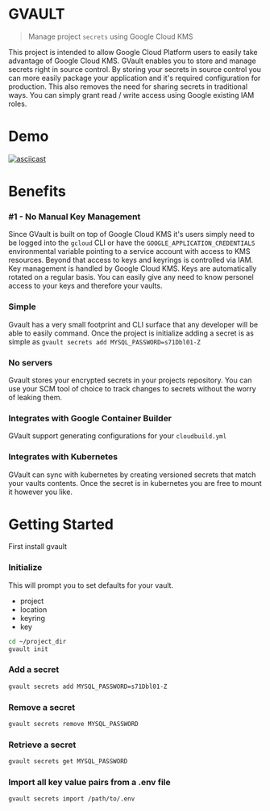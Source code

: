 GVAULT
===
> Manage project `secrets` using Google Cloud KMS

This project is intended to allow Google Cloud Platform users to easily take advantage of Google Cloud KMS.
GVault enables you to store and manage secrets right in source control. By storing your secrets in source control
you can more easily package your application and it's required configuration for production. This also removes
the need for sharing secrets in traditional ways. You can simply grant read / write access using Google existing IAM roles.

# Demo
[![asciicast](https://asciinema.org/a/nLFlLdfMDEnv0AYqGkWcepK0w.png)](https://asciinema.org/a/nLFlLdfMDEnv0AYqGkWcepK0w)

# Benefits

### #1 - No Manual Key Management
Since GVault is built on top of Google Cloud KMS it's users simply need to be logged into the `gcloud` CLI
or have the `GOOGLE_APPLICATION_CREDENTIALS` environmental variable pointing to a service account with access to KMS resources.
Beyond that access to keys and keyrings is controlled via IAM. Key management is handled by Google Cloud KMS.
Keys are automatically rotated on a regular basis. You can easily give any need to know personel access to your keys
and therefore your vaults.

### Simple
Gvault has a very small footprint and CLI surface that any developer will be able to easily command.
Once the project is initialize adding a secret is as simple as `gvault secrets add MYSQL_PASSWORD=s71Dbl01-Z`

### No servers
Gvault stores your encrypted secrets in your projects repository. You can use your SCM tool of choice to track changes to secrets
without the worry of leaking them.


### Integrates with Google Container Builder
GVault support generating configurations for your `cloudbuild.yml`

### Integrates with Kubernetes
GVault can sync with kubernetes by creating versioned secrets that match your vaults contents.
Once the secret is in kubernetes you are free to mount it however you like.


# Getting Started
First install gvault

### Initialize
This will prompt you to set defaults for your vault.
- project
- location
- keyring
- key
```sh
cd ~/project_dir
gvault init
```

### Add a secret
```sh
gvault secrets add MYSQL_PASSWORD=s71Dbl01-Z
```

### Remove a secret
```sh
gvault secrets remove MYSQL_PASSWORD
```

### Retrieve a secret
```sh
gvault secrets get MYSQL_PASSWORD
```

### Import all key value pairs from a .env file
```sh
gvault secrets import /path/to/.env
```

